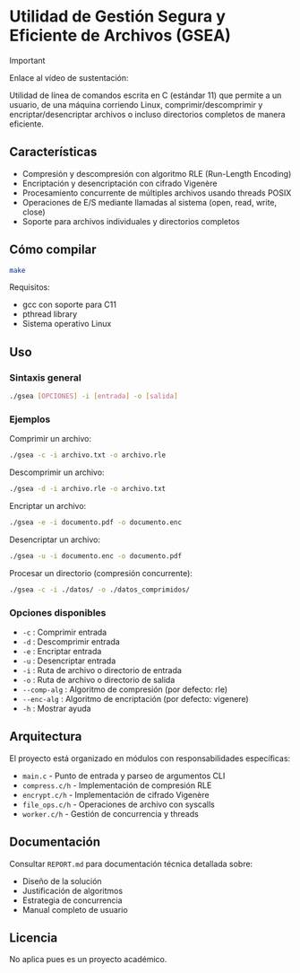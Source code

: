 # Utilidad de Gestión Segura y Eficiente de Archivos (GSEA)

> [!IMPORTANT]
>
> Enlace al vídeo de sustentación: <TODO>

Utilidad de línea de comandos escrita en C (estándar 11) que permite a un
usuario, de una máquina corriendo Linux, comprimir/descomprimir y
encriptar/desencriptar archivos o incluso directorios completos de manera
eficiente.

## Características

- Compresión y descompresión con algoritmo RLE (Run-Length Encoding)
- Encriptación y desencriptación con cifrado Vigenère
- Procesamiento concurrente de múltiples archivos usando threads POSIX
- Operaciones de E/S mediante llamadas al sistema (open, read, write, close)
- Soporte para archivos individuales y directorios completos

## Cómo compilar

```bash
make
```

Requisitos:
- gcc con soporte para C11
- pthread library
- Sistema operativo Linux

## Uso

### Sintaxis general

```bash
./gsea [OPCIONES] -i [entrada] -o [salida]
```

### Ejemplos

Comprimir un archivo:
```bash
./gsea -c -i archivo.txt -o archivo.rle
```

Descomprimir un archivo:
```bash
./gsea -d -i archivo.rle -o archivo.txt
```

Encriptar un archivo:
```bash
./gsea -e -i documento.pdf -o documento.enc
```

Desencriptar un archivo:
```bash
./gsea -u -i documento.enc -o documento.pdf
```

Procesar un directorio (compresión concurrente):
```bash
./gsea -c -i ./datos/ -o ./datos_comprimidos/
```

### Opciones disponibles

- `-c` : Comprimir entrada
- `-d` : Descomprimir entrada
- `-e` : Encriptar entrada
- `-u` : Desencriptar entrada
- `-i` : Ruta de archivo o directorio de entrada
- `-o` : Ruta de archivo o directorio de salida
- `--comp-alg` : Algoritmo de compresión (por defecto: rle)
- `--enc-alg` : Algoritmo de encriptación (por defecto: vigenere)
- `-h` : Mostrar ayuda

## Arquitectura

El proyecto está organizado en módulos con responsabilidades específicas:

- `main.c` - Punto de entrada y parseo de argumentos CLI
- `compress.c/h` - Implementación de compresión RLE
- `encrypt.c/h` - Implementación de cifrado Vigenère
- `file_ops.c/h` - Operaciones de archivo con syscalls
- `worker.c/h` - Gestión de concurrencia y threads

## Documentación

Consultar `REPORT.md` para documentación técnica detallada sobre:
- Diseño de la solución
- Justificación de algoritmos
- Estrategia de concurrencia
- Manual completo de usuario

## Licencia

No aplica pues es un proyecto académico.
